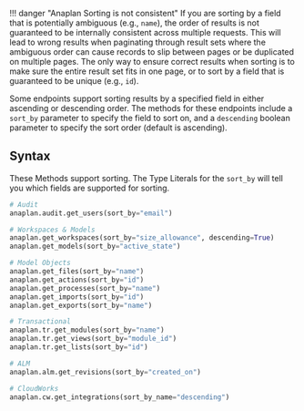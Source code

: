 !!! danger "Anaplan Sorting is not consistent"
    If you are sorting by a field that is potentially ambiguous (e.g., `name`), the order of results is not guaranteed
    to be internally consistent across multiple requests. This will lead to wrong results when paginating through
    result sets where the ambiguous order can cause records to slip between pages or be duplicated on multiple pages.
    The only way to ensure correct results when sorting is to make sure the entire result set fits in one page,
    or to sort by a field that is guaranteed to be unique (e.g., `id`).

Some endpoints support sorting results by a specified field in either ascending or descending order. The methods for
these endpoints include a `sort_by` parameter to specify the field to sort on, and a `descending` boolean parameter
to specify the sort order (default is ascending).  

## Syntax

These Methods support sorting. The Type Literals for the `sort_by` will tell you which fields are supported for sorting.

```python
# Audit
anaplan.audit.get_users(sort_by="email")

# Workspaces & Models
anaplan.get_workspaces(sort_by="size_allowance", descending=True)
anaplan.get_models(sort_by="active_state")

# Model Objects
anaplan.get_files(sort_by="name")
anaplan.get_actions(sort_by="id")
anaplan.get_processes(sort_by="name")
anaplan.get_imports(sort_by="id")
anaplan.get_exports(sort_by="name")

# Transactional
anaplan.tr.get_modules(sort_by="name")
anaplan.tr.get_views(sort_by="module_id")
anaplan.tr.get_lists(sort_by="id")

# ALM
anaplan.alm.get_revisions(sort_by="created_on")

# CloudWorks
anaplan.cw.get_integrations(sort_by_name="descending")
```
